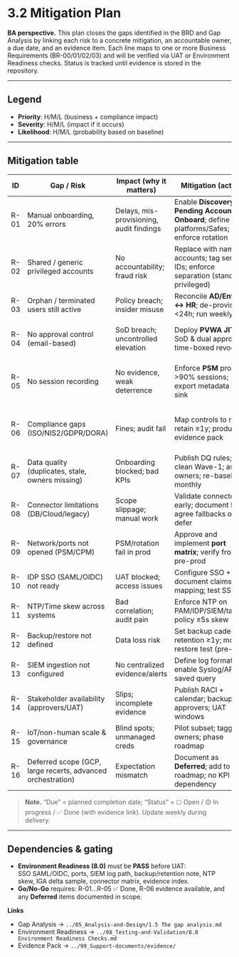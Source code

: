 # 3.2 Mitigation Plan

**BA perspective.** This plan closes the gaps identified in the BRD and Gap Analysis by linking each risk to a concrete mitigation, an accountable owner, a due date, and an evidence item. Each line maps to one or more Business Requirements (BR-00/01/02/03) and will be verified via UAT or Environment Readiness checks. Status is tracked until evidence is stored in the repository.

---

## Legend
- **Priority**: H/M/L (business + compliance impact)
- **Severity**: H/M/L (impact if it occurs)
- **Likelihood**: H/M/L (probability based on baseline)

---

## Mitigation table

| ID | Gap / Risk | Impact (why it matters) | Mitigation (action) | BR map | Owner | Due | Evidence | Priority | Sev | Lik | Status |
|---|---|---|---|---|---|---|---|:---:|:---:|:---:|:---:|
| R-01 | Manual onboarding, 20% errors | Delays, mis-provisioning, audit findings | Enable **Discovery → Pending Accounts → Onboard**; define platforms/Safes; enforce rotation | BR-01 | PAM Admin | ☐ | Pending export + Job Monitor | H | H | M | ☐ |
| R-02 | Shared / generic privileged accounts | No accountability; fraud risk | Replace with named accounts; tag service IDs; enforce separation (standard ≠ privileged) | BR-01 | IGA + IT Ops | ☐ | Inventory CSV + owner list | H | H | M | ☐ |
| R-03 | Orphan / terminated users still active | Policy breach; insider misuse | Reconcile **AD/Entra ↔ HR**; de-provision <24h; run weekly delta | BR-00 | IGA | ☐ | DQ report + delta sample | H | H | M | ☐ |
| R-04 | No approval control (email-based) | SoD breach; uncontrolled elevation | Deploy **PVWA JIT** with SoD & dual approval; time-boxed revocation | BR-02 | PAM Admin + BLD | ☐ | PVWA policy + approval log | H | H | M | ☐ |
| R-05 | No session recording | No evidence, weak deterrence | Enforce **PSM** proxy for >90% sessions; export metadata to log sink | BR-03 | PAM Admin + SOC | ☐ | PSM recording + metadata file | H | H | M | ☐ |
| R-06 | Compliance gaps (ISO/NIS2/GDPR/DORA) | Fines; audit fail | Map controls to regs; retain ≥1y; produce evidence pack | BR-01/02/03 | BA + Compliance | ☐ | Control-to-reg map + retention note | H | H | M | ☐ |
| R-07 | Data quality (duplicates, stale, owners missing) | Onboarding blocked; bad KPIs | Publish DQ rules; clean Wave-1; assign owners; re-baseline monthly | BR-00 | BA + IGA + IT Ops | ☐ | DQ dashboard + owners list | M | M | M | ☐ |
| R-08 | Connector limitations (DB/Cloud/legacy) | Scope slippage; manual work | Validate connectors early; document limits; agree fallbacks or defer | BR-01/03 | PAM Eng + App/DB Owners | ☐ | Connector matrix + test screenshot | M | M | M | ☐ |
| R-09 | Network/ports not opened (PSM/CPM) | PSM/rotation fail in prod | Approve and implement **port matrix**; verify from pre-prod | BR-01/03 | Network + PAM Eng | ☐ | Port matrix + test output | H | H | M | ☐ |
| R-10 | IDP SSO (SAML/OIDC) not ready | UAT blocked; access issues | Configure SSO + MFA; document claims mapping; test SSO | BR-02 | IDP Team + PAM Eng | ☐ | SSO mapping note + test | H | M | M | ☐ |
| R-11 | NTP/Time skew across systems | Bad correlation; audit pain | Enforce NTP on PAM/IDP/SIEM/targets; policy ≤5s skew | BR-03 | Infra + SOC | ☐ | Time check table | M | M | M | ☐ |
| R-12 | Backup/restore not defined | Data loss risk | Set backup cadence + retention ≥1y; monthly restore test (pre-prod) | BR-03 | Infra + PAM Eng | ☐ | Backup policy + restore log | M | H | L | ☐ |
| R-13 | SIEM ingestion not configured | No centralized evidence/alerts | Define log format; enable Syslog/API; saved query | BR-03 | SOC | ☐ | Log sample + query note | M | M | M | ☐ |
| R-14 | Stakeholder availability (approvers/UAT) | Slips; incomplete evidence | Publish RACI + calendar; backup approvers; UAT windows | BR-02 | PL + BA | ☐ | RACI + calendar | M | M | M | ☐ |
| R-15 | IoT/non-human scale & governance | Blind spots; unmanaged creds | Pilot subset; tagging & owners; phase roadmap | BR-01/03 | IoT Owner + BA | ☐ | Pilot scope + inventory | M | M | L | ☐ |
| R-16 | Deferred scope (GCP, large recerts, advanced orchestration) | Expectation mismatch | Document as **Deferred**; add to roadmap; no KPI dependency | BR-— | BA + PL | ☐ | Roadmap page + deferred list | M | L | M | ☐ |

> **Note.** “Due” = planned completion date; “Status” = ☐ Open / 🟡 In progress / ✅ Done (with evidence link). Update weekly during delivery.

---

## Dependencies & gating

- **Environment Readiness (8.0)** must be **PASS** before UAT:  
  SSO SAML/OIDC, ports, SIEM log path, backup/retention note, NTP skew, IGA delta sample, connector matrix, evidence index.  
- **Go/No-Go** requires: R-01…R-05 ✅ Done, R-06 evidence available, and any **Deferred** items documented in scope.

**Links**  
- Gap Analysis → `../05_Analysis-and-Design/1.5 The gap analysis.md`  
- Environment Readiness → `../08_Testing-and-Validation/8.0 Environment Readiness Checks.md`  
- Evidence Pack → `../99_Support-documents/evidence/`

